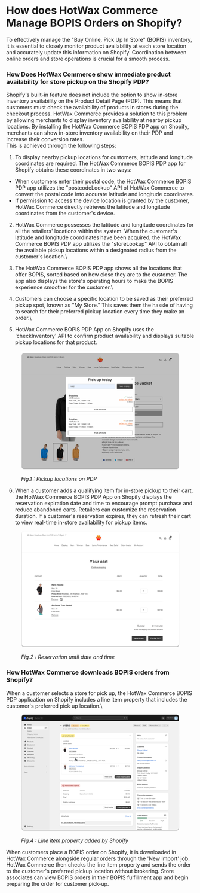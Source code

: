 # How does HotWax Commerce Manage BOPIS Orders on Shopify?

To effectively manage the "Buy Online, Pick Up In Store" (BOPIS) inventory, it is essential to closely monitor product availability at each store location and accurately update this information on Shopify. Coordination between online orders and store operations is crucial for a smooth process.

### How Does HotWax Commerce show immediate product availability for store pickup on the Shopify PDP?



Shopify's built-in feature does not include the option to show in-store inventory availability on the Product Detail Page (PDP). This means that customers must check the availability of products in stores during the checkout process. HotWax Commerce provides a solution to this problem by allowing merchants to display inventory availability at nearby pickup locations. By installing the HotWax Commerce BOPIS PDP app on Shopify, merchants can show in-store inventory availability on their PDP and increase their conversion rates.\
This is achieved through the following steps:

1. To display nearby pickup locations for customers, latitude and longitude coordinates are required. The HotWax Commerce BOPIS PDP app for Shopify obtains these coordinates in two ways:

* When customers enter their postal code, the HotWax Commerce BOPIS PDP app utilizes the "postcodeLookup" API of HotWax Commerce to convert the postal code into accurate latitude and longitude coordinates.
* If permission to access the device location is granted by the customer, HotWax Commerce directly retrieves the latitude and longitude coordinates from the customer's device.

2. HotWax Commerce possesses the latitude and longitude coordinates for all the retailers' locations within the system. When the customer's latitude and longitude coordinates have been acquired, the HotWax Commerce BOPIS PDP app utilizes the "storeLookup" API to obtain all the available pickup locations within a designated radius from the customer's location.\

3. The HotWax Commerce BOPIS PDP app shows all the locations that offer BOPIS, sorted based on how close they are to the customer. The app also displays the store's operating hours to make the BOPIS experience smoother for the customer.\

4. Customers can choose a specific location to be saved as their preferred pickup spot, known as "My Store." This saves them the hassle of having to search for their preferred pickup location every time they make an order.\

5. HotWax Commerce BOPIS PDP App on Shopify uses the 'checkInventory' API to confirm product availability and displays suitable pickup locations for that product.

<figure><img src=".gitbook/assets/PDP without shadow.png" alt=""><figcaption><p><em>Fig.1 : Pickup locations on PDP</em></p></figcaption></figure>

6. When a customer adds a qualifying item for in-store pickup to their cart, the HotWax Commerce BOPIS PDP App on Shopify displays the reservation expiration date and time to encourage prompt purchase and reduce abandoned carts. Retailers can customize the reservation duration. If a customer's reservation expires, they can refresh their cart to view real-time in-store availability for pickup items.

<figure><img src=".gitbook/assets/Reserved untill.png" alt=""><figcaption><p><em>Fig.2 : Reservation until date and time</em></p></figcaption></figure>

### How HotWax Commerce downloads BOPIS orders from Shopify?

When a customer selects a store for pick up, the HotWax Commerce BOPIS PDP application on Shopify includes a line item property that includes the customer's preferred pick up location.\


<figure><img src=".gitbook/assets/BOPIS Line item.png" alt=""><figcaption><p><em>Fig.4 : Line item property added by Shopify</em></p></figcaption></figure>

When customers place a BOPIS order on Shopify, it is downloaded in HotWax Commerce alongside[ regular orders](how-are-orders-downloaded-from-shopify-to-hotwax-commerce.md) through the 'New Import' job. HotWax Commerce then checks the line item property and sends the order to the customer's preferred pickup location without brokering. Store associates can view BOPIS orders in their BOPIS fulfillment app and begin preparing the order for customer pick-up.

